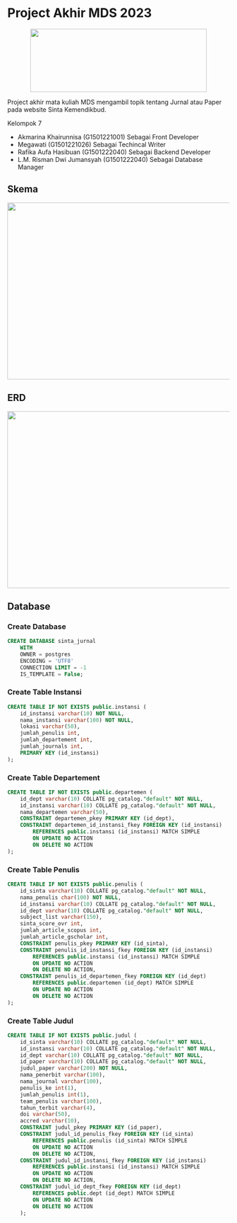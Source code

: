 # Project Akhir MDS 2023

<p align="center">
  <img width="400" height="143" src="http://bsdm.unas.ac.id/wp-content/uploads/2022/08/sinta_logo1.png">
</p>

Project akhir mata kuliah MDS mengambil topik tentang Jurnal atau Paper pada website Sinta Kemendikbud.

Kelompok 7
* Akmarina Khairunnisa (G1501221001) Sebagai Front Developer
* Megawati (G1501221026) Sebagai Techincal Writer
* Rafika Aufa Hasibuan (G1501222040) Sebagai Backend Developer
* L.M. Risman Dwi Jumansyah (G1501222040) Sebagai Database Manager

## Skema

<p align="center">
  <img width="600" height="400" src="https://github.com/rismandwij/Data/raw/main/Screenshot%20(99).png">
</p>

## ERD

<p align="center">
  <img width="600" height="400" src="https://github.com/rismandwij/Data/raw/main/Screenshot%20(100).png">
</p>

## Database
### Create Database
```sql
CREATE DATABASE sinta_jurnal
    WITH
    OWNER = postgres
    ENCODING = 'UTF8'
    CONNECTION LIMIT = -1
    IS_TEMPLATE = False;
```
### Create Table Instansi
```sql
CREATE TABLE IF NOT EXISTS public.instansi (
    id_instansi varchar(10) NOT NULL,
    nama_instansi varchar(100) NOT NULL,
    lokasi varchar(50),
	jumlah_penulis int,
	jumlah_departement int,
	jumlah_journals int,
    PRIMARY KEY (id_instansi)
);
```
### Create Table Departement
```sql
CREATE TABLE IF NOT EXISTS public.departemen (
    id_dept varchar(10) COLLATE pg_catalog."default" NOT NULL,
    id_instansi varchar(10) COLLATE pg_catalog."default" NOT NULL,
    nama_departemen varchar(50),
    CONSTRAINT departemen_pkey PRIMARY KEY (id_dept),
    CONSTRAINT departemen_id_instansi_fkey FOREIGN KEY (id_instansi)
        REFERENCES public.instansi (id_instansi) MATCH SIMPLE
        ON UPDATE NO ACTION
        ON DELETE NO ACTION
);
```
### Create Table Penulis
```sql
CREATE TABLE IF NOT EXISTS public.penulis (
    id_sinta varchar(10) COLLATE pg_catalog."default" NOT NULL,
    nama_penulis char(100) NOT NULL, 
    id_instansi varchar(10) COLLATE pg_catalog."default" NOT NULL,
    id_dept varchar(10) COLLATE pg_catalog."default" NOT NULL,
    subject_list varchar(150),
    sinta_score_ovr int,
    jumlah_article_scopus int,
    jumlah_article_gscholar int,
    CONSTRAINT penulis_pkey PRIMARY KEY (id_sinta),
    CONSTRAINT penulis_id_instansi_fkey FOREIGN KEY (id_instansi)
        REFERENCES public.instansi (id_instansi) MATCH SIMPLE
        ON UPDATE NO ACTION
        ON DELETE NO ACTION,
    CONSTRAINT penulis_id_departemen_fkey FOREIGN KEY (id_dept)
        REFERENCES public.departemen (id_dept) MATCH SIMPLE
        ON UPDATE NO ACTION
        ON DELETE NO ACTION
);
```
### Create Table Judul
```sql
CREATE TABLE IF NOT EXISTS public.judul (
    id_sinta varchar(10) COLLATE pg_catalog."default" NOT NULL,
    id_instansi varchar(10) COLLATE pg_catalog."default" NOT NULL,
    id_dept varchar(10) COLLATE pg_catalog."default" NOT NULL, 
    id_paper varchar(10) COLLATE pg_catalog."default" NOT NULL,  
    judul_paper varchar(200) NOT NULL,
    nama_penerbit varchar(100),
    nama_journal varchar(100),
    penulis_ke int(1),
    jumlah_penulis int(1),
    team_penulis varchar(100),
    tahun_terbit varchar(4),
    doi varchar(50),
    accred varchar(10),    
    CONSTRAINT judul_pkey PRIMARY KEY (id_paper),
    CONSTRAINT judul_id_penulis_fkey FOREIGN KEY (id_sinta)
        REFERENCES public.penulis (id_sinta) MATCH SIMPLE
        ON UPDATE NO ACTION
        ON DELETE NO ACTION,
    CONSTRAINT judul_id_instansi_fkey FOREIGN KEY (id_instansi)
        REFERENCES public.instansi (id_instansi) MATCH SIMPLE
        ON UPDATE NO ACTION
        ON DELETE NO ACTION,
    CONSTRAINT judul_id_dept_fkey FOREIGN KEY (id_dept)
        REFERENCES public.dept (id_dept) MATCH SIMPLE
        ON UPDATE NO ACTION
        ON DELETE NO ACTION
    );
```
